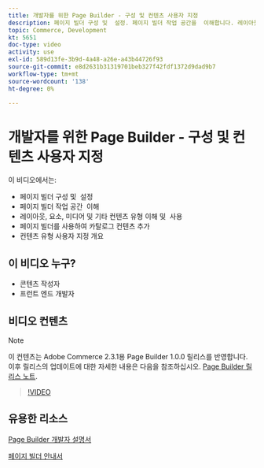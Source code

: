 ```yaml
---
title: 개발자를 위한 Page Builder - 구성 및 컨텐츠 사용자 지정
description: 페이지 빌더 구성 및 ​ 설정. 페이지 빌더 작업 공간을 ​ 이해합니다. 레이아웃, 요소, 미디어 및 기타 컨텐츠 유형​을 이해하고 사용합니다. 페이지 빌더를 사용하여 카탈로그 컨텐츠를 추가합니다.
topic: Commerce, Development
kt: 5651
doc-type: video
activity: use
exl-id: 589d13fe-3b9d-4a48-a26e-a43b44726f93
source-git-commit: e8d2631b31319701beb327f42fdf1372d9dad9b7
workflow-type: tm+mt
source-wordcount: '138'
ht-degree: 0%

---
```


# 개발자를 위한 Page Builder - 구성 및 컨텐츠 사용자 지정

이 비디오에서는:

- 페이지 빌더 구성 및 &#x200B; 설정
- 페이지 빌더 작업 공간 &#x200B; 이해
- 레이아웃, 요소, 미디어 및 기타 컨텐츠 유형 이해 및 &#x200B; 사용
- 페이지 빌더를 사용하여 카탈로그 컨텐츠 추가
- 컨텐츠 유형 사용자 지정 개요

## 이 비디오 누구?

- 콘텐츠 작성자
- 프런트 엔드 개발자

## 비디오 컨텐츠

>[!NOTE]
>
>이 컨텐츠는 Adobe Commerce 2.3.1용 Page Builder 1.0.0 릴리스를 반영합니다. 이후 릴리스의 업데이트에 대한 자세한 내용은 다음을 참조하십시오. [Page Builder 릴리스 노트](https://experienceleague.adobe.com/docs/commerce-admin/page-builder/release-notes.html).

>[!VIDEO](https://video.tv.adobe.com/v/35710?quality=12&learn=on)

## 유용한 리소스

[Page Builder 개발자 설명서](https://developer.adobe.com/commerce/frontend-core/page-builder/)

[페이지 빌더 안내서](https://experienceleague.adobe.com/docs/commerce-admin/page-builder/introduction.html)

